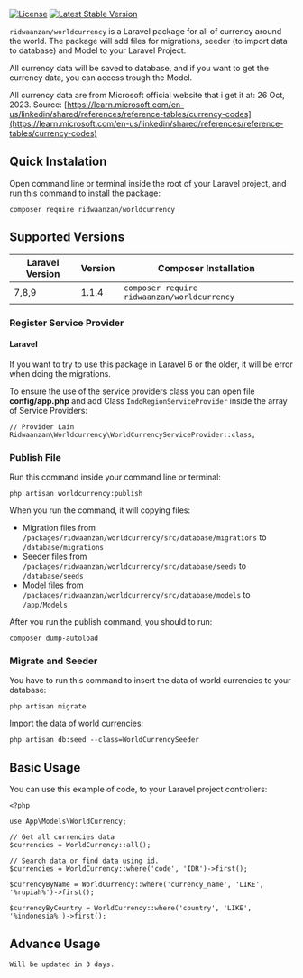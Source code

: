[![License](https://img.shields.io/badge/License-MIT-yellow.svg)](https://packagist.org/packages/ridwaanzan/worldcurrency) [![Latest Stable Version](http://badges.github.io/stability-badges/dist/stable.svg)](https://packagist.org/packages/ridwaanzan/worldcurrency)

`ridwaanzan/worldcurrency` is a Laravel package for all of currency around the world. The package will add files for migrations, seeder (to import data to database) and Model to your Laravel Project.

All currency data will be saved to database, and if you want to get the currency data, you can access trough the Model.

All currency data are from Microsoft official website that i get it at: 26 Oct, 2023. Source: [https://learn.microsoft.com/en-us/linkedin/shared/references/reference-tables/currency-codes](https://learn.microsoft.com/en-us/linkedin/shared/references/reference-tables/currency-codes)

## Quick Instalation

Open command line or terminal inside the root of your Laravel project, and run this command to install the package:

```
composer require ridwaanzan/worldcurrency
```

## Supported Versions

| Laravel Version | Version | Composer Installation                       |
| --------------- | ------- | ------------------------------------------- |
| 7,8,9           | 1.1.4   | `composer require ridwaanzan/worldcurrency` |

### Register Service Provider

#### Laravel

If you want to try to use this package in Laravel 6 or the older, it will be error when doing the migrations.

To ensure the use of the service providers class you can open file **config/app.php** and add Class `IndoRegionServiceProvider` inside the array of Service Providers:

```
// Provider Lain
Ridwaanzan\Worldcurrency\WorldCurrencyServiceProvider::class,
```

### Publish File

Run this command inside your command line or terminal:

```
php artisan worldcurrency:publish
```

When you run the command, it will copying files:

- Migration files from `/packages/ridwaanzan/worldcurrency/src/database/migrations` to `/database/migrations`
- Seeder files from `/packages/ridwaanzan/worldcurrency/src/database/seeds` to `/database/seeds`
- Model files from `/packages/ridwaanzan/worldcurrency/src/database/models` to `/app/Models`

After you run the publish command, you should to run:

```
composer dump-autoload
```

### Migrate and Seeder

You have to run this command to insert the data of world currencies to your database:

```
php artisan migrate
```

Import the data of world currencies:

```
php artisan db:seed --class=WorldCurrencySeeder
```

## Basic Usage

You can use this example of code, to your Laravel project controllers:

```
<?php

use App\Models\WorldCurrency;

// Get all currencies data
$currencies = WorldCurrency::all();

// Search data or find data using id.
$currencies = WorldCurrency::where('code', 'IDR')->first();

$currencyByName = WorldCurrency::where('currency_name', 'LIKE', '%rupiah%')->first();

$currencyByCountry = WorldCurrency::where('country', 'LIKE', '%indonesia%')->first();
```

## Advance Usage

```
Will be updated in 3 days.
```
